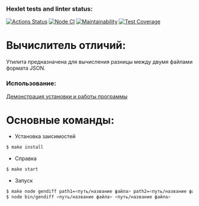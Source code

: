 ### Hexlet tests and linter status:
[![Actions Status](https://github.com/Voyager101pw/frontend-project-lvl2/workflows/hexlet-check/badge.svg)](https://github.com/Voyager101pw/frontend-project-lvl2/actions)
[![Node CI](https://github.com/Voyager101pw/frontend-project-lvl2/actions/workflows/nodejs.yml/badge.svg?branch=main)](https://github.com/Voyager101pw/frontend-project-lvl2/actions/workflows/nodejs.yml)
[![Maintainability](https://api.codeclimate.com/v1/badges/fc8b3bb5ff59053cd4c6/maintainability)](https://codeclimate.com/github/Voyager101pw/frontend-project-lvl2/maintainability)
[![Test Coverage](https://api.codeclimate.com/v1/badges/fc8b3bb5ff59053cd4c6/test_coverage)](https://codeclimate.com/github/Voyager101pw/frontend-project-lvl2/test_coverage)
# Вычислитель отличий:

Утилита предназначена для вычисления разницы между двумя файлами формата JSON.

### Использование:

<p><a href= https://asciinema.org/a/73SsHTstV1pydhnDSfom7nFI2>Демонстрация установки и работы программы</a></p>

# Основные команды:

- Установка заисимостей
```sh
$ make install
```

- Справка
```sh
$ make start
```

- Запуск
```sh
$ make node gendiff path1=<путь/название файла> path2=<путь/название файла>
$ node bin/gendiff <путь/название файла> <путь/название файла>
```
